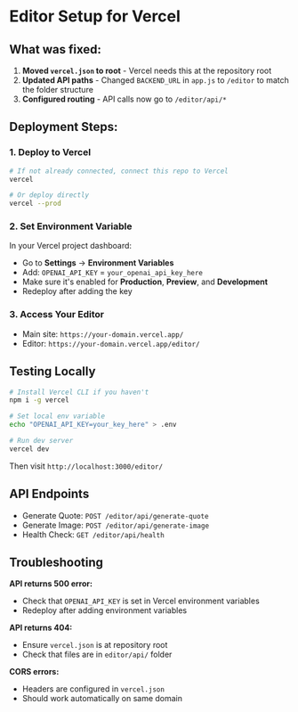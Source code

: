 # Editor Setup for Vercel

## What was fixed:

1. **Moved `vercel.json` to root** - Vercel needs this at the repository root
2. **Updated API paths** - Changed `BACKEND_URL` in `app.js` to `/editor` to match the folder structure
3. **Configured routing** - API calls now go to `/editor/api/*`

## Deployment Steps:

### 1. Deploy to Vercel

```bash
# If not already connected, connect this repo to Vercel
vercel

# Or deploy directly
vercel --prod
```

### 2. Set Environment Variable

In your Vercel project dashboard:

- Go to **Settings** → **Environment Variables**
- Add: `OPENAI_API_KEY` = `your_openai_api_key_here`
- Make sure it's enabled for **Production**, **Preview**, and **Development**
- Redeploy after adding the key

### 3. Access Your Editor

- Main site: `https://your-domain.vercel.app/`
- Editor: `https://your-domain.vercel.app/editor/`

## Testing Locally

```bash
# Install Vercel CLI if you haven't
npm i -g vercel

# Set local env variable
echo "OPENAI_API_KEY=your_key_here" > .env

# Run dev server
vercel dev
```

Then visit `http://localhost:3000/editor/`

## API Endpoints

- Generate Quote: `POST /editor/api/generate-quote`
- Generate Image: `POST /editor/api/generate-image`
- Health Check: `GET /editor/api/health`

## Troubleshooting

**API returns 500 error:**

- Check that `OPENAI_API_KEY` is set in Vercel environment variables
- Redeploy after adding environment variables

**API returns 404:**

- Ensure `vercel.json` is at repository root
- Check that files are in `editor/api/` folder

**CORS errors:**

- Headers are configured in `vercel.json`
- Should work automatically on same domain
